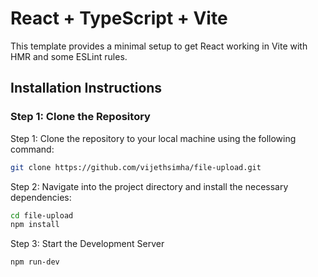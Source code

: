 # React + TypeScript + Vite

This template provides a minimal setup to get React working in Vite with HMR and some ESLint rules.

## Installation Instructions

### Step 1: Clone the Repository

Step 1: Clone the repository to your local machine using the following command:

```sh
git clone https://github.com/vijethsimha/file-upload.git
```

Step 2: Navigate into the project directory and install the necessary dependencies:

```sh
cd file-upload
npm install
```

Step 3: Start the Development Server

```sh
npm run-dev
```
